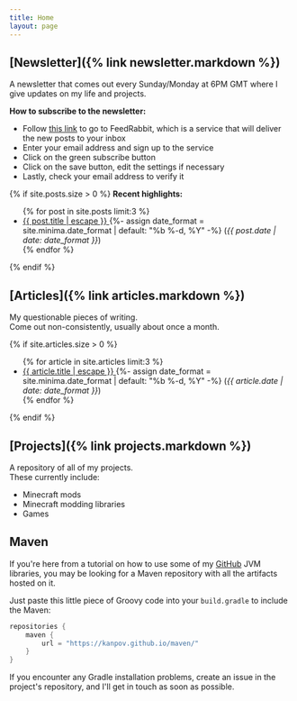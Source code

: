 ```yaml
---
title: Home
layout: page
---
```


## [Newsletter]({% link newsletter.markdown %})

A newsletter that comes out every Sunday/Monday at 6PM GMT where I give updates on my life
and projects.

<b>How to subscribe to the newsletter:</b>

<ul>
  <li>Follow <a href="https://feedrabbit.com/signup?return_url=%2Fsubscriptions%2Fnew%3Furl%3Dhttps%253A%252F%252Fkanpov.github.io%252Ffeed.xml">this link</a> to go to FeedRabbit, which is a service that will deliver the new posts to your inbox</li>
  <li>Enter your email address and sign up to the service</li>
  <li>Click on the green subscribe button</li>
  <li>Click on the save button, edit the settings if necessary</li>
  <li>Lastly, check your email address to verify it</li>
</ul>

{% if site.posts.size > 0 %}
**Recent highlights:**
<ul>
{% for post in site.posts limit:3 %}
<li>
<a href="{{ post.url | relative_url }}">
{{ post.title | escape }}
</a>
{%- assign date_format = site.minima.date_format | default: "%b %-d, %Y" -%}
(<i>{{ post.date | date: date_format }}</i>)
</li>
{% endfor %}
</ul>
{% endif %}

## [Articles]({% link articles.markdown %})

My questionable pieces of writing.\
Come out non-consistently, usually about once a month.

{% if site.articles.size > 0 %}
<ul>
{% for article in site.articles limit:3 %}
<li>
<a href="{{ article.url | relative_url }}">
{{ article.title | escape }}
</a>
{%- assign date_format = site.minima.date_format | default: "%b %-d, %Y" -%}
(<i>{{ article.date | date: date_format }}</i>)
</li>
{% endfor %}
</ul>
{% endif %}

## [Projects]({% link projects.markdown %})

A repository of all of my projects.\
These currently include:

- Minecraft mods
- Minecraft modding libraries
- Games

## Maven

If you're here from a tutorial on how to use some of my [GitHub](https://github.com/kanpov) JVM libraries,
you may be looking for a Maven repository with all the artifacts hosted on it.

Just paste this little piece of Groovy code into your `build.gradle` to include the Maven:

```groovy
repositories {
    maven {
        url = "https://kanpov.github.io/maven/"
    }
}
```

If you encounter any Gradle installation problems, create an issue in the project's repository, and I'll get in
touch as soon as possible.
